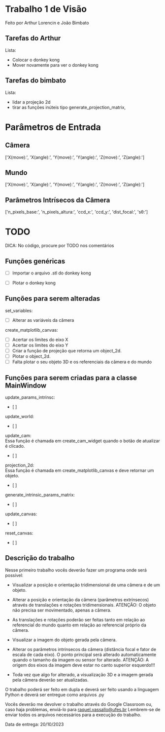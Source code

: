 # Trabalho 1 de Visão

Feito por Arthur Lorencin e João Bimbato


## Tarefas do Arthur
Lista:
- Colocar o donkey kong
- Mover novamente para ver o donkey kong
## Tarefas do bimbato
Lista:
- lidar a projeção 2d
- tirar as funções inúteis tipo generate_projection_matrix,

# Parâmetros de Entrada

## Câmera
['X(move):', 'X(angle):', 'Y(move):', 'Y(angle):', 'Z(move):', 'Z(angle):']
## Mundo
['X(move):', 'X(angle):', 'Y(move):', 'Y(angle):', 'Z(move):', 'Z(angle):']
## Parâmetros Intrísecos da Câmera
['n_pixels_base:', 'n_pixels_altura:', 'ccd_x:', 'ccd_y:', 'dist_focal:', 'sθ:']
# TODO

DICA: No código, procure por TODO nos comentários

## Funções genéricas

- [ ] Importar o arquivo .stl do donkey kong
- [ ] Plotar o donkey kong




## Funções para serem alteradas

set_variables:
- [ ] Alterar as variáveis da câmera

create_matplotlib_canvas:
- [ ] Acertar os limites do eixo X
- [ ] Acertar os limites do eixo Y
- [ ] Criar a função de projeção que retorna um object_2d.
- [ ] Plotar o object_2d.
- [ ] Falta plotar o seu objeto 3D e os referenciais da câmera e do mundo

## Funções para serem criadas para a classe MainWindow

update_params_intrinsc:
- [ ]

update_world:
- [ ]

update_cam:<br>
Essa função é chamada em create_cam_widget quando o botão de atualizar é clicado.
- [ ]

projection_2d:<br>
Essa função é chamada em create_matplotlib_canvas e deve retornar um objeto.
- [ ]

generate_intrinsic_params_matrix:
- [ ]

update_canvas:
- [ ]

reset_canvas:
- [ ]


## Descrição do trabalho

Nesse primeiro trabalho vocês deverão fazer um programa onde será possível:

- Visualizar a posição e orientação tridimensional de uma câmera e de um objeto.

- Alterar a posição e orientação da câmera (parâmetros extrínsecos) através de translações e rotações tridimensionais. 
  ATENÇÃO: O objeto não precisa ser movimentado, apenas a câmera.

- As translações e rotações poderão ser feitas tanto em relação ao referencial do mundo quanto em relação ao referencial próprio da câmera.

- Visualizar a imagem do objeto gerada pela câmera.

- Alterar os parâmetros intrínsecos da câmera (distância focal e fator de escala de cada eixo). O ponto principal será alterado automaticamente quando o tamanho da imagem ou sensor for alterado.
ATENÇÃO: A origem dos eixos da imagem deve estar no canto superior esquerdo!!! 

- Toda vez que algo for alterado, a visualização 3D e a imagem gerada pela câmera deverão ser atualizadas.

O trabalho poderá ser feito em dupla e deverá ser feito usando a linguagem Python e deverá ser entregue como arquivos .py

Vocês deverão me devolver o trabalho através do Google Classroom ou, caso haja problemas, enviá-lo para raquel.vassallo@ufes.br 
Lembrem-se de enviar todos os arquivos necessários para a execução do trabalho. 


Data de entrega: 20/10/2023